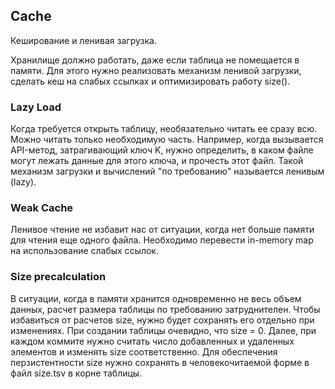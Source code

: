 ## Cache

Кеширование и ленивая загрузка.

Хранилище должно работать, даже если таблица не помещается в памяти. Для этого нужно реализовать механизм ленивой
загрузки, сделать кеш на слабых ссылках и оптимизировать работу size().

### Lazy Load

Когда требуется открыть таблицу, необязательно читать ее сразу всю. Можно читать только необходимую часть.
Например, когда вызывается API-метод, затрагивающий ключ K, нужно определить, в каком файле могут лежать данные
для этого ключа, и прочесть этот файл. Такой механизм загрузки и вычислений "по требованию" называется ленивым (lazy).

### Weak Cache

Ленивое чтение не избавит нас от ситуации, когда нет больше памяти для чтения еще одного файла. Необходимо перевести
in-memory map на использование слабых ссылок.

### Size precalculation

В ситуации, когда в памяти хранится одновременно не весь объем данных, расчет размера таблицы по требованию
затруднителен. Чтобы избавиться от расчетов size, нужно будет сохранять его отдельно при изменениях. При создании
таблицы очевидно, что size = 0. Далее, при каждом коммите нужно считать число добавленных и удаленных элементов и изменять
size соответственно. Для обеспечения перзистентности size нужно сохранять в человекочитаемой форме в файл size.tsv в корне
таблицы.
